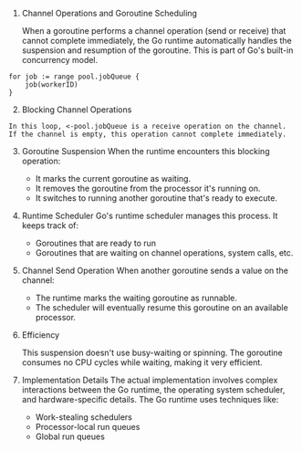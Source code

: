 1. Channel Operations and Goroutine Scheduling

    When a goroutine performs a channel operation (send or receive) that cannot complete immediately, the Go runtime automatically handles the suspension and resumption of the goroutine. This is part of Go's built-in concurrency model.

```
for job := range pool.jobQueue {
    job(workerID)
}
```

2. Blocking Channel Operations
```
In this loop, <-pool.jobQueue is a receive operation on the channel. If the channel is empty, this operation cannot complete immediately.
```    

3. Goroutine Suspension
When the runtime encounters this blocking operation:
    - It marks the current goroutine as waiting.
    - It removes the goroutine from the processor it's running on.
    - It switches to running another goroutine that's ready to execute.

4. Runtime Scheduler
Go's runtime scheduler manages this process. It keeps track of:
    - Goroutines that are ready to run
    - Goroutines that are waiting on channel operations, system calls, etc.

5. Channel Send Operation
When another goroutine sends a value on the channel:
    - The runtime marks the waiting goroutine as runnable.
    - The scheduler will eventually resume this goroutine on an available processor.

6. Efficiency

    This suspension doesn't use busy-waiting or spinning. The goroutine consumes no CPU cycles while waiting, making it very efficient.

7. Implementation Details
The actual implementation involves complex interactions between the Go runtime, the operating system scheduler, and hardware-specific details. The Go runtime uses techniques like:
    - Work-stealing schedulers
    - Processor-local run queues
    - Global run queues